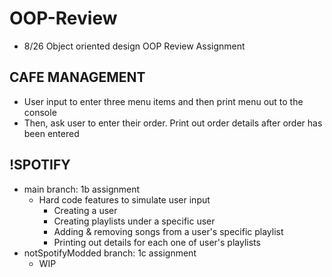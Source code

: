 # OOP-Review
- 8/26 Object oriented design OOP Review Assignment

## CAFE MANAGEMENT
- User input to enter three menu items and then print menu out to the console
- Then, ask user to enter their order. Print out order details after order has been entered

## !SPOTIFY
- main branch: 1b assignment
  - Hard code features to simulate user input
    - Creating a user
    - Creating playlists under a specific user
    - Adding & removing songs from a user's specific playlist
    - Printing out details for each one of user's playlists
- notSpotifyModded branch: 1c assignment
  - WIP
